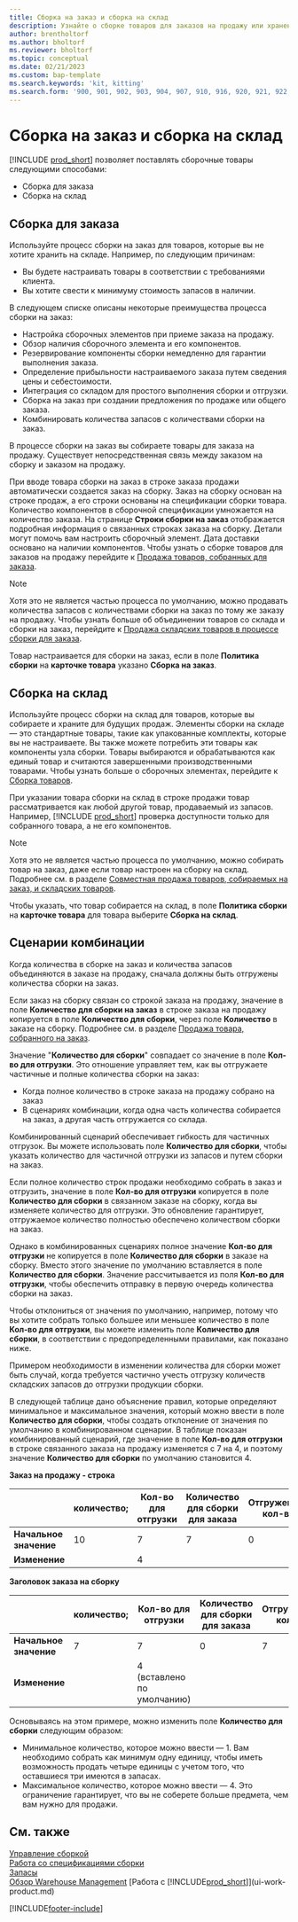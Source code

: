```yaml
---
title: Сборка на заказ и сборка на склад
description: Узнайте о сборке товаров для заказов на продажу или хранении на складе для будущих продаж.
author: brentholtorf
ms.author: bholtorf
ms.reviewer: bholtorf
ms.topic: conceptual
ms.date: 02/21/2023
ms.custom: bap-template
ms.search.keywords: 'kit, kitting'
ms.search.form: '900, 901, 902, 903, 904, 907, 910, 916, 920, 921, 922, 923, 940, 941, 942, 930, 931, 932, 914, 915, 905'
---
```

# <a name="understanding-assemble-to-order-and-assemble-to-stock"></a>Сборка на заказ и сборка на склад

[!INCLUDE [prod_short](includes/prod_short.md)] позволяет поставлять сборочные товары следующими способами:

* Сборка для заказа  
* Сборка на склад  

## <a name="assemble-to-order"></a>Сборка для заказа

Используйте процесс сборки на заказ для товаров, которые вы не хотите хранить на складе. Например, по следующим причинам:

* Вы будете настраивать товары в соответствии с требованиями клиента.
* Вы хотите свести к минимуму стоимость запасов в наличии.

В следующем списке описаны некоторые преимущества процесса сборки на заказ:  

* Настройка сборочных элементов при приеме заказа на продажу.  
* Обзор наличия сборочного элемента и его компонентов.  
* Резервирование компоненты сборки немедленно для гарантии выполнения заказа.  
* Определение прибыльности настраиваемого заказа путем сведения цены и себестоимости.  
* Интеграция со складом для простого выполнения сборки и отгрузки.  
* Сборка на заказ при создании предложения по продаже или общего заказа.  
* Комбинировать количества запасов с количествами сборки на заказ.  

В процессе сборки на заказ вы собираете товары для заказа на продажу. Существует непосредственная связь между заказом на сборку и заказом на продажу.  

При вводе товара сборки на заказ в строке заказа продажи автоматически создается заказ на сборку. Заказ на сборку основан на строке продаж, а его строки основаны на спецификации сборки товара. Количество компонентов в сборочной спецификации умножается на количество заказа. На странице **Строки сборки на заказ** отображается подробная информация о связанных строках заказа на сборку. Детали могут помочь вам настроить сборочный элемент. Дата доставки основано на наличии компонентов. Чтобы узнать о сборке товаров для заказов на продажу перейдите к [Продажа товаров, собранных для заказа](assembly-how-to-sell-items-assembled-to-order.md).  

> [!NOTE]  
> Хотя это не является частью процесса по умолчанию, можно продавать количества запасов с количествами сборки на заказ по тому же заказу на продажу. Чтобы узнать больше об объединении товаров со склада и сборки на заказ, перейдите к [Продажа складских товаров в процессе сборки для заказа](assembly-how-to-sell-inventory-items-in-assemble-to-order-flows.md).  

Товар настраивается для сборки на заказ, если в поле **Политика сборки** на **карточке товара** указано **Сборка на заказ**.  

## <a name="assemble-to-stock"></a>Сборка на склад

Используйте процесс сборки на склад для товаров, которые вы собираете и храните для будущих продаж. Элементы сборки на складе — это стандартные товары, такие как упакованные комплекты, которые вы не настраиваете. Вы также можете потребить эти товары как компоненты узла сборки. Товары выбираются и обрабатываются как единый товар и считаются завершенными производственными товарами. Чтобы узнать больше о сборочных элементах, перейдите к [Сборка товаров](assembly-how-to-assemble-items.md).  

При указании товара сборки на склад в строке продажи товар рассматривается как любой другой товар, продаваемый из запасов. Например, [!INCLUDE [prod_short](includes/prod_short.md)] проверка доступности только для собранного товара, а не его компонентов.  

> [!NOTE]  
> Хотя это не является частью процесса по умолчанию, можно собирать товар на заказ, даже если товар настроен на сборку на склад. Подробнее см. в разделе [Совместная продажа товаров, собираемых на заказ, и складских товаров](assembly-how-to-sell-assemble-to-order-items-and-inventory-items-together.md).  

Чтобы указать, что товар собирается на склад, в поле **Политика сборки** на **карточке товара** для товара выберите **Сборка на склад**.  

## <a name="combination-scenarios"></a>Сценарии комбинации

Когда количества в сборке на заказ и количества запасов объединяются в заказе на продажу, сначала должны быть отгружены количества сборки на заказ.  

Если заказ на сборку связан со строкой заказа на продажу, значение в поле **Количество для сборки на заказ** в строке заказа на продажу копируется в поле **Количество для сборки**, через поле **Количество** в заказе на сборку. Подробнее см. в разделе [Продажа товара, собранного на заказ](assembly-how-to-sell-items-assembled-to-order.md).  

Значение "**Количество для сборки**" совпадает со значение в поле **Кол-во для отгрузки**. Это отношение управляет тем, как вы отгружаете частичные и полные количества сборки на заказ:

* Когда полное количество в строке заказа на продажу собрано на заказ
* В сценариях комбинации, когда одна часть количества собирается на заказ, а другая часть отгружается со склада.

Комбинированный сценарий обеспечивает гибкость для частичных отгрузок. Вы можете использовать поле **Количество для сборки**, чтобы указать количество для частичной отгрузки из запасов и путем сборки на заказ.  

Если полное количество строк продажи необходимо собрать в заказ и отгрузить, значение в поле **Кол-во для отгрузки** копируется в поле **Количество для сборки** в связанном заказе на сборку, когда вы изменяете количество для отгрузки. Это обновление гарантирует, отгружаемое количество полностью обеспечено количеством сборки на заказ.  

Однако в комбинированных сценариях полное значение **Кол-во для отгрузки** не копируется в поле **Количество для сборки** в заказе на сборку. Вместо этого значение по умолчанию вставляется в поле **Количество для сборки**. Значение рассчитывается из поля **Кол-во для отгрузки**, чтобы обеспечить отправку в первую очередь количества сборки на заказ.

Чтобы отклониться от значения по умолчанию, например, потому что вы хотите собрать только большее или меньшее количество в поле **Кол-во для отгрузки**, вы можете изменить поле **Количество для сборки**, в соответствии с предопределенными правилами, как показано ниже.  

Примером необходимости в изменении количества для сборки может быть случай, когда требуется частично учесть отгрузку количеств складских запасов до отгрузки продукции сборки.  

В следующей таблице дано объяснение правил, которые определяют минимальное и максимальное значения, который можно ввести в поле **Количество для сборки**, чтобы создать отклонение от значения по умолчанию в комбинированном сценарии. В таблице показан комбинированный сценарий, где значение в поле **Кол-во для отгрузки** в строке связанного заказа на продажу изменяется с 7 на 4, и поэтому значение **Количество для сборки** по умолчанию становится 4.  

**Заказ на продажу - строка**

|                | **количество;** | **Кол-во для отгрузки** | **Количество для сборки для заказа** | **Отгруженное кол-во** |
|----------------|--------------|------------------|-------------------------------|----------------------|
|**Начальное значение**| 10          | 7                | 7                             | 0                    |
|**Изменение**      |              | 4                |                               |                      |

**Заголовок заказа на сборку**

|                | **количество;** | **Кол-во для отгрузки** | **Количество для сборки для заказа** | **Отгруженное кол-во** |
|----------------|--------------|------------------|-------------------------------|----------------------|
|**Начальное значение**| 7           | 7                | 0                             | 7                    |
|**Изменение**      |              | 4 (вставлено по умолчанию)|                         |                      |

Основываясь на этом примере, можно изменить поле **Количество для сборки** следующим образом:  

* Минимальное количество, которое можно ввести — 1. Вам необходимо собрать как минимум одну единицу, чтобы иметь возможность продать четыре единицы с учетом того, что оставшиеся три имеются в запасах.  
* Максимальное количество, которое можно ввести — 4. Это ограничение гарантирует, что вы не соберете больше предмета, чем вам нужно для продажи.  

## <a name="see-also"></a>См. также

[Управление сборкой](assembly-assemble-items.md)  
[Работа со спецификациями сборки](assembly-how-work-assembly-boms.md)  
[Запасы](inventory-manage-inventory.md)  
[Обзор Warehouse Management](design-details-warehouse-management.md)
[Работа с [!INCLUDE[prod_short](includes/prod_short.md)]](ui-work-product.md)

[!INCLUDE[footer-include](includes/footer-banner.md)]
